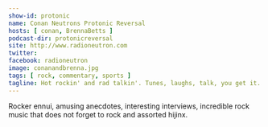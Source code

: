 ```yaml
---
show-id: protonic
name: Conan Neutrons Protonic Reversal
hosts: [ conan, BrennaBetts ]
podcast-dir: protonicreversal
site: http://www.radioneutron.com
twitter:
facebook: radioneutron
image: conanandbrenna.jpg
tags: [ rock, commentary, sports ]
tagline: Hot rockin' and rad talkin'. Tunes, laughs, talk, you get it...
---
```


Rocker ennui, amusing anecdotes, interesting interviews, incredible rock music that does not forget to rock and assorted hijinx.
